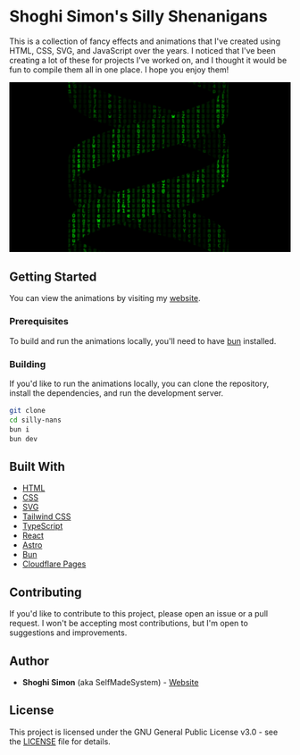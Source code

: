 # Shoghi Simon's Silly Shenanigans

This is a collection of fancy effects and animations that I've created using HTML, CSS, SVG, and JavaScript over the years. I noticed that I've been creating a lot of these for projects I've worked on, and I thought it would be fun to compile them all in one place. I hope you enjoy them!

![DNA Matrix](./public/dnamatrix.png)

## Getting Started

You can view the animations by visiting my [website](https://shenanigans.shoghisimon.ca/).

### Prerequisites

To build and run the animations locally, you'll need to have [bun](https://bun.sh/) installed.

### Building

If you'd like to run the animations locally, you can clone the repository, install the dependencies, and run the development server.

```bash
git clone
cd silly-nans
bun i
bun dev
```

## Built With

- [HTML](https://developer.mozilla.org/en-US/docs/Web/HTML)
- [CSS](https://developer.mozilla.org/en-US/docs/Web/CSS)
- [SVG](https://developer.mozilla.org/en-US/docs/Web/SVG)
- [Tailwind CSS](https://tailwindcss.com/)
- [TypeScript](https://www.typescriptlang.org/)
- [React](https://reactjs.org/)
- [Astro](https://astro.build/)
- [Bun](https://bun.sh/)
- [Cloudflare Pages](https://pages.cloudflare.com/)

## Contributing

If you'd like to contribute to this project, please open an issue or a pull request. I won't be accepting most contributions, but I'm open to suggestions and improvements.

## Author

- **Shoghi Simon** (aka SelfMadeSystem) - [Website](https://shoghisimon.ca/)

## License

This project is licensed under the GNU General Public License v3.0 - see the [LICENSE](LICENSE) file for details.
